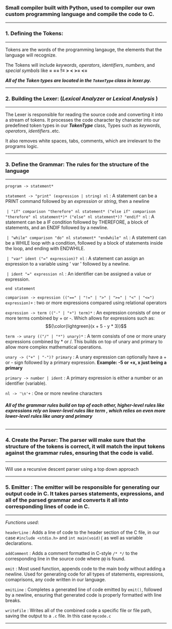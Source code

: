 ### Small compiler built with Python, used to compiler our own custom programming language and compile the code to C.

--------------------------------------------------------------------------------------------------------------------------------------------

### 1. **Defining the Tokens:**

--------------------------------------------------------------------------------------------------------------------------------------------

Tokens are the words of the programming langauge, the elements that the language will recognize. 

The Tokens will include *keywords*, *operators*, *identifiers*, *numbers*, and *special symbols* like __=  ==  !=  >  <  >=  <=__

___All of the Token types are located in the `TokenType` class in *lexer.py*.___

--------------------------------------------------------------------------------------------------------------------------------------------
### 2. **Building the Lexer:** (*Lexical Analyzer* or *Lexical Analysis* )

--------------------------------------------------------------------------------------------------------------------------------------------
The Lexer is responsible for reading the source code and converting it into a stream of tokens. It processes the code character by character
into our predefined token types in our ***TokenType*** class, Types such as *keywords*, *operators*, *identifiers*..etc.

It also removes white spaces, tabs, comments, which are irrelevant to the programs logic.

--------------------------------------------------------------------------------------------------------------------------------------------
### 3. **Define the Grammar:** The rules for the structure of the language

--------------------------------------------------------------------------------------------------------------------------------------------
`program -> statement*`

`statement -> "print" (expression | string) nl` : A statement can be a PRINT command followed by an 
*expression* or *string*, then a newline

&nbsp;`| "if" comparison "therefore" nl statement* ("else if" comparison "therefore" nl statement*)* ("else" nl statement*)? "endif" nl` : A statement can be a IF condition followed by THEREFORE, a block of statements, and an ENDIF followed by a newline.  

&nbsp;`| "while" comparison "do" nl statement* "endwhile" nl` : A statement can be a WHILE loop with a condition, followed by a block of statements inside the loop, and ending with ENDWHILE.

&nbsp;`| "var" ident ("=" expression)? nl` : A statement can assign an expression to a variable using ' var ' followed by a newline.

&nbsp;`| ident "=" expression nl` : An identifier can be assigned a value or expression.

`end statement`

`comparison -> expression (("==" | "!=" | ">" | ">=" | "<" | "<=") expression)+` : two or more expressions compared using relational operators

`expression -> term (("-" | "+") term)*` : An expression consists of one or more terms combined by + or -. Which allows for expressions such as: $${\color{lightgreen}(x + 5 - y * 3)}$$	

`term -> unary (("/" | "*") unary)*` : A term consists of one or more unary expressions combined by * or /.  This builds on top of unary and primary to allow more complex mathematical operations.

`unary -> ("+" | "-")? primary` : A unary expression can optionally have a + or - sign followed by a primary expression. **Example: -5 or +x, x just being a primary**

`primary -> number | ident` : A primary expression is either a number or an identifier (variable).

`nl -> '\n'+` : One or more newline characters

###### ***All of the grammar rules build on top of each other, higher-level rules like __expressions__ rely on lower-level rules like __term__ , which relies on even more lower-level rules like __unary__ and __primary__***

--------------------------------------------------------------------------------------------------------------------------------------------
### 4. **Create the Parser**: The parser will make sure that the structure of the tokens is correct, it will match the input tokens against the grammar rules, ensuring that the code is valid.

--------------------------------------------------------------------------------------------------------------------------------------------
  Will use a recursive descent parser using a top down approach

--------------------------------------------------------------------------------------------------------------------------------------------
### 5. **Emitter** : The emitter will be responsible for generating our output code in C. It takes parses statements, expressions, and all of the parsed grammar and converts it all into corresponding lines of code in C. 

--------------------------------------------------------------------------------------------------------------------------------------------
*Functions used*: 

`headerLine` : Adds a line of code to the header section of the C file, in our case `#include <stdio.h>` and `int main(void){` as well as variable declarations.

`addComment` : Adds a comment formatted in C-style `/* */` to the corresponding line in the source code where `@@` is found.

`emit` : Most used function, appends code to the main body without adding a newline. Used for generating code for all types of statements, expressions, comaprisons, any code written in our language.

`emitLine` : Completes a generated line of code emitted by `emit()`, followed by a newline, ensuring that generated code is properly formatted with line breaks.

`writeFile` : Writes all of the combined code a specific file or file path, saving the output to a `.c` file. In this case `mycode.c`

--------------------------------------------------------------------------------------------------------------------------------------------